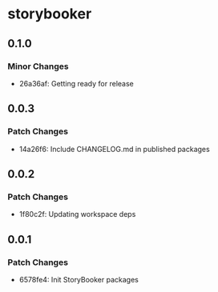 # storybooker

## 0.1.0

### Minor Changes

- 26a36af: Getting ready for release

## 0.0.3

### Patch Changes

- 14a26f6: Include CHANGELOG.md in published packages

## 0.0.2

### Patch Changes

- 1f80c2f: Updating workspace deps

## 0.0.1

### Patch Changes

- 6578fe4: Init StoryBooker packages
